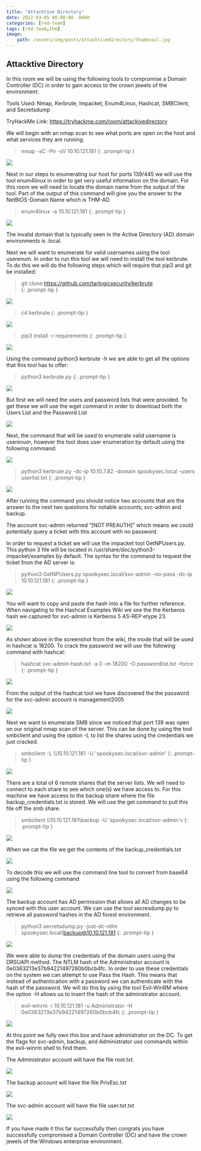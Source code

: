 ```yaml
---
title: "Attacktive Directory"
date: 2022-03-05 08:00:00 -0400
categories: [red-team]
tags: [red-team,thm]
image:
    path: /assets/img/posts/attacktivedirectory/thumbnail.jpg
--- 
```


<style>
  .body {
    display:block;
  }
</style>

## Attacktive Directory

In this room we will be using the following tools to compromise a Domain Controller (DC) in order to gain access to the crown jewels of the environment:

Tools Used: Nmap, Kerbrute, Impacket, Enum4Linux, Hashcat, SMBClient, and Secretsdump

TryHackMe Link: https://tryhackme.com/room/attackivedirectory

We will begin with an nmap scan to see what ports are open on the host and what services they are running.

> nmap -sC -Pn -sV 10.10.121.181
{: .prompt-tip }

<p class="body"><img class="body" src="./assets/img/posts/attacktivedirectory/image1.png"></p>

Next in our steps to enumerating our host for ports 139/445 we will use the tool enum4linux in order to get very useful information on the domain. For this room we will need to locate the domain name from the output of the tool. Part of the output of this command will give you the answer to the NetBIOS-Domain Name which is THM-AD.

> enum4linux -a 10.10.121.181
{: .prompt-tip }

<p class="body"><img class="body" src="./assets/img/posts/attacktivedirectory/image2.png"></p>

The invalid domain that is typically seen in the Active Directory (AD) domain environments is .local. 

Next we will want to enumerate for valid usernames using the tool userenum.  In order to run this tool we will need to install the tool kerbrute.  To do this we will do the following steps which will require that pip3 and git be installed:

> git clone https://github.com/tarlogicsecurity/kerbrute  
{: .prompt-tip }

<p class="body"><img class="body" src="./assets/img/posts/attacktivedirectory/image3.png"></p>

> cd kerbrute 
{: .prompt-tip }
<p class="body"><img class="body" src="./assets/img/posts/attacktivedirectory/image4.png"></p>

> pip3 install -r requirements
{: .prompt-tip }

<p class="body"><img class="body" src="./assets/img/posts/attacktivedirectory/image5.png"></p>

Using the command python3 kerbrute -h we are able to get all the options that this tool has to offer:

> python3 kerbrute.py
{: .prompt-tip }

<p class="body"><img class="body" src="./assets/img/posts/attacktivedirectory/image6.png"></p>


But first we will need the users and password lists that were provided.  To get these we will use the wget command in order to download both the Users List and the Password List

<p class="body"><img class="body" src="./assets/img/posts/attacktivedirectory/image7.png"></p>

Next, the command that will be used to enumerate valid username is userenum, however the tool does user enumeration by default using the following command:

<p class="body"><img class="body" src="./assets/img/posts/attacktivedirectory/image8.png"></p>

> python3 kerbrute.py -dc-ip 10.10.7.82 -domain spookysec.local -users userlist.txt
{: .prompt-tip }

<p class="body"><img class="body" src="./assets/img/posts/attacktivedirectory/image9.png"></p>


After running the command you should notice two accounts that are the answer to the next two questions for notable accounts; svc-admin and backup.

The account svc-admin returned “[NOT PREAUTH]” which means we could potentially query a ticket with this account with no password.

In order to request a ticket we will use the impacket tool GetNPUsers.py.  This python 3 file will be located in /usr/share/doc/python3-impacket/examples by default.  The syntax for the command to request the ticket from the AD server is:

> python3 GetNPUsers.py spookysec.local/svc-admin -no-pass -dc-ip 10.10.121.181
{: .prompt-tip }

<p class="body"><img class="body" src="./assets/img/posts/attacktivedirectory/image10.png"></p>


You will want to copy and paste the hash into a file for further reference. When navigating to the Hashcat Examples Wiki we see the the Kerberos hash we captured for svc-admin is Kerberos 5 AS-REP etype 23.

<p class="body"><img class="body" src="./assets/img/posts/attacktivedirectory/image11.png"></p>

As shown above in the screenshot from the wiki, the mode that will be used in hashcat is 18200. To crack the password we will use the following command with hashcat:

> hashcat svc-admin-hash.txt -a 0 -m 18200 -O passwordlist.txt –force
{: .prompt-tip }

<p class="body"><img class="body" src="./assets/img/posts/attacktivedirectory/image12.png"></p>

From the output of the hashcat tool we have discovered the the password for the svc-admin account is management2005

<p class="body"><img class="body" src="./assets/img/posts/attacktivedirectory/image13.png"></p>

Next we want to enumerate SMB since we noticed that port 139 was open on our original nmap scan of the server.   This can be done by using the tool smbclient and using the option -L to list the shares using the credentials we just cracked.

> smbclient -L \\\\10.10.121.181 -U 'spookysec.local/svc-admin'
{: .prompt-tip }

<p class="body"><img class="body" src="./assets/img/posts/attacktivedirectory/image14.png"></p>

There are a total of 6 remote shares that the server lists.  We will need to connect to each share to see which one(s) we have access to.  For this machine we have access to the backup share where the file backup_credentials.txt is stored.  We will use the get command to pull this file off the smb share.

> smbclient \\\\10.10.121.181\\backup -U 'spookysec.local/svc-admin'v
{: .prompt-tip }

<p class="body"><img class="body" src="./assets/img/posts/attacktivedirectory/image15.png"></p>

When we cat the file we get the contents of the backup_credentials.txt

<p class="body"><img class="body" src="./assets/img/posts/attacktivedirectory/image16.png"></p>

To decode this we will use the command line tool to convert from base64 using the following command

<p class="body"><img class="body" src="./assets/img/posts/attacktivedirectory/image17.png"></p>

The backup account has AD permission that allows all AD changes to be synced with this user account.  We can use the tool secresdump.py to retrieve all password hashes in the AD forest environment. 

> python3 secretsdump.py -just-dc-ntlm spookysec.local/backup@10.10.121.181
{: .prompt-tip }

<p class="body"><img class="body" src="./assets/img/posts/attacktivedirectory/image18.png"></p>

We were able to dump the credentials of the domain users using the DRSUAPI method.  The NTLM hash of the Administrator account is 0e0363213e37b94221497260b0bcb4fc. In order to use these credentials on the system we can attempt to use Pass the Hash.  This means that instead of authentication with a password we can authenticate with the hash of the password.  We will do this by using the tool Evil-WinRM where the option -H allows us to insert the hash of the administrator account.

> evil-winrm -i 10.10.121.181 -u Administrator -H 0e0363213e37b94221497260b0bcb4fc
{: .prompt-tip }

<p class="body"><img class="body" src="./assets/img/posts/attacktivedirectory/image19.png"></p>

At this point we fully own this box and have administrator on the DC.  To get the flags for svc-admin, backup, and Administrator use commands within the evil-winrm shell to find them.

The Administrator account will have the file root.txt. 

<p class="body"><img class="body" src="./assets/img/posts/attacktivedirectory/image20.png"></p>

The backup account will have the file PrivEsc.txt

<p class="body"><img class="body" src="./assets/img/posts/attacktivedirectory/image21.png"></p>

The svc-admin account will have the file user.txt.txt

<p class="body"><img class="body" src="./assets/img/posts/attacktivedirectory/image22.png"></p>

If you have made it this far successfully then congrats you have successfully compromised a Domain Controller (DC) and have the crown jewels of the Windows enterprise environment.